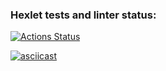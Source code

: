 ### Hexlet tests and linter status:
[![Actions Status](https://github.com/LiliyaSamigullina/python-project-lvl2/workflows/hexlet-check/badge.svg)](https://github.com/LiliyaSamigullina/python-project-lvl2/actions)

[![asciicast](https://asciinema.org/a/6610YBVnISMqvqhLdNBE7141L.svg)](https://asciinema.org/a/6610YBVnISMqvqhLdNBE7141L)